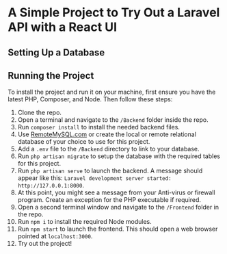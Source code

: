 # A Simple Project to Try Out a Laravel API with a React UI

## Setting Up a Database


## Running the Project
To install the project and run it on your machine, first ensure you have the latest PHP, Composer, and Node. Then follow these steps:

1. Clone the repo.
1. Open a terminal and navigate to the `/Backend` folder inside the repo.
1. Run `composer install` to install the needed backend files.
1. Use [RemoteMySQL.com](https://www.remotemysql.com) or create the local or remote relational database of your choice to use for this project.
1. Add a `.env` file to the `/Backend` directory to link to your database.
1. Run `php artisan migrate` to setup the database with the required tables for this project.
1. Run `php artisan serve` to launch the backend. A message should appear like this: `Laravel development server started: http://127.0.0.1:8000`.
1. At this point, you might see a message from your Anti-virus or firewall program. Create an exception for the PHP executable if required.
1. Open a second terminal window and navigate to the `/Frontend` folder in the repo.
1. Run `npm i` to install the required Node modules.
1. Run `npm start` to launch the frontend. This should open a web browser pointed at `localhost:3000`.
1. Try out the project!
